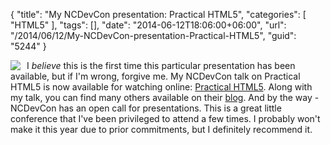 {
	"title": "My NCDevCon presentation: Practical HTML5",
	"categories": [
		"HTML5"
	],
	"tags": [],
	"date": "2014-06-12T18:06:00+06:00",
	"url": "/2014/06/12/My-NCDevCon-presentation-Practical-HTML5",
	"guid": "5244"
}

<img src="https://static.raymondcamden.com/images/ncdevcon-logo.png" style="float:left;margin-right:10px;" />
<p>
I <i>believe</i> this is the first time this particular presentation has been available, but if I'm wrong, forgive me. My NCDevCon talk on Practical HTML5 is now available for watching online: <a href="http://ncdevcon.com/post.cfm/ncdevcon-2013-free-video-practical-html5">Practical HTML5</a>. Along with my talk, you can find many others available on their <a href="http://ncdevcon.com/page.cfm/blog">blog</a>. And by the way - NCDevCon has an open call for presentations. This is a great little conference that I've been privileged to attend a few times. I probably won't make it this year due to prior commitments, but I definitely recommend it.
</p>
<br clear="left">
